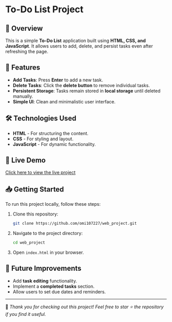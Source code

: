 # To-Do List Project

## 📝 Overview
This is a simple **To-Do List** application built using **HTML, CSS, and JavaScript**. It allows users to add, delete, and persist tasks even after refreshing the page.

## 📌 Features
- **Add Tasks**: Press **Enter** to add a new task.
- **Delete Tasks**: Click the **delete button** to remove individual tasks.
- **Persistent Storage**: Tasks remain stored in **local storage** until deleted manually.
- **Simple UI**: Clean and minimalistic user interface.

## 🛠 Technologies Used
- **HTML** - For structuring the content.
- **CSS** - For styling and layout.
- **JavaScript** - For dynamic functionality.

## 🚀 Live Demo
[Click here to view the live project](https://omi107227.github.io/web_project/todo_list/index.html)

## 📥 Getting Started
To run this project locally, follow these steps:
1. Clone this repository:
   ```sh
   git clone https://github.com/omi107227/web_project.git
   ```
2. Navigate to the project directory:
   ```sh
   cd web_project
   ```
3. Open `index.html` in your browser.

## 📌 Future Improvements
- Add **task editing** functionality.
- Implement a **completed tasks** section.
- Allow users to set due dates and reminders.

---
🌟 _Thank you for checking out this project! Feel free to star ⭐ the repository if you find it useful._